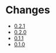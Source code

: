 # Changes

* [0.2.1](changes_0.2.1.md)
* [0.2.0](changes_0.2.0.md)
* [0.1.1](changes_0.1.1.md)
* [0.1.0](changes_0.1.0.md)
